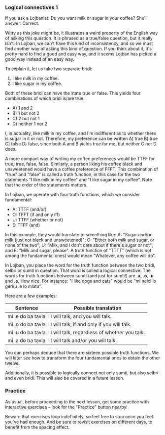### Logical connectives 1

<!--
This lesson is still under construction.
Please check back in a few weeks.
-->

<!--
Lojban is said to be a logical language.
So, well, it gotta have some logical connectives, right?
Surprise, surprise, turns out it does!
-->

If you ask a Lojbanist: Do you want milk or sugar in your coffee? She'll answer: Correct.

Witty as this joke might be, it illustrates a weird property of the English way of asking this question.
It is phrased as a true/false question, but it really isn't.
In Lojban, we can't have this kind of inconsistency, and so we must find another way of asking this kind of question.
If you think about it, it's pretty hard to find a good and easy way, and it seems Lojban has picked a good way instead of an easy way.

To explain it, let us take two separate bridi:

1. I like milk in my coffee.
2. I like sugar in my coffee.

Both of these bridi can have the state true or false. This yields four combinations of which bridi is/are true:

* A) 1 and 2
* B) 1 but not 2
* C) 2 but not 1
* D) neither 1 nor 2

I, in actuality, like milk in my coffee, and I'm indifferent as to whether there is sugar in it or not.
Therefore, my preference can be written A) true B) true C) false D) false, since both A and B yields true for me, but neither C nor D does.

A more compact way of writing my coffee preferences would be TTFF for true, true, false, false.
Similarly, a person liking his coffee black and unsweetened would have a coffee preference of FFFT.
This combination of "true" and "false" is called a truth function, in this case for the two statements "I like milk in my coffee" and "I like sugar in my coffee".
Note that the order of the statements matters.

In Lojban, we operate with four truth functions, which we consider fundamental:

* A: TTTF (and/or)
* O: TFFT (if and only iff)
* U: TTFF (whether or not)
* E: TFFF (and)

In this example, they would translate to something like: A: "Sugar and/or milk (just not black and unsweetened)"; O: "Either both milk and sugar, or none of the two"; U: "Milk, and I don't care about if there's sugar or not"; and E: "Milk and sugar, please".
A truth  function of "TTTT" (which is not among the fundamental ones) would mean "Whatever, any coffee will do".

In Lojban, you place the word for the truth function between the two bridi, selbri or sumti in question.
That word is called a logical connective.
The words for truth functions between sumti (and just for sumti!) are **.a**, **.o**, **.u** and **.e**.
How nice.
For instance: "I like dogs and cats" would be "mi nelci lo gerku .e lo mlatu".

Here are a few examples:

|Sentence|Possible translation|
|--------|-----------|
|mi .e do ba tavla|I will talk, and you will talk.|
|mi .o do ba tavla|I will talk, if and only if you will talk.|
|mi .u do ba tavla|I will talk, regardless of whether you talk.|
|mi .a do ba tavla|I will talk and/or you will talk.|

You can perhaps deduce that there are sixteen possible truth functions.
We will later see how to transform the four fundamental ones to obtain the other twelve.

Additionally, it is possible to logically connect not only sumti, but also selbri and even bridi.
This will also be covered in a future lesson.

### Practice

As usual, before proceeding to the next lesson, get some practice with interactive exercises &ndash; look for the "Practice" button nearby!

Beware that exercises loop indefinitely, so feel free to stop once you feel you've had enough.
And be sure to revisit exercises on different days, to benefit from the spacing effect.
